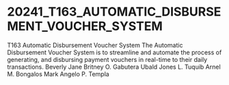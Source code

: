 # 20241_T163_AUTOMATIC_DISBURSEMENT_VOUCHER_SYSTEM
T163 Automatic Disbursement Voucher System The Automatic Disbursement Voucher System is to streamline and automate the process of generating, and disbursing payment vouchers in real-time to their daily transactions. Beverly Jane Britney O. Gabutera Ubald Jones L. Tuquib Arnel M. Bongalos Mark Angelo P. Templa
